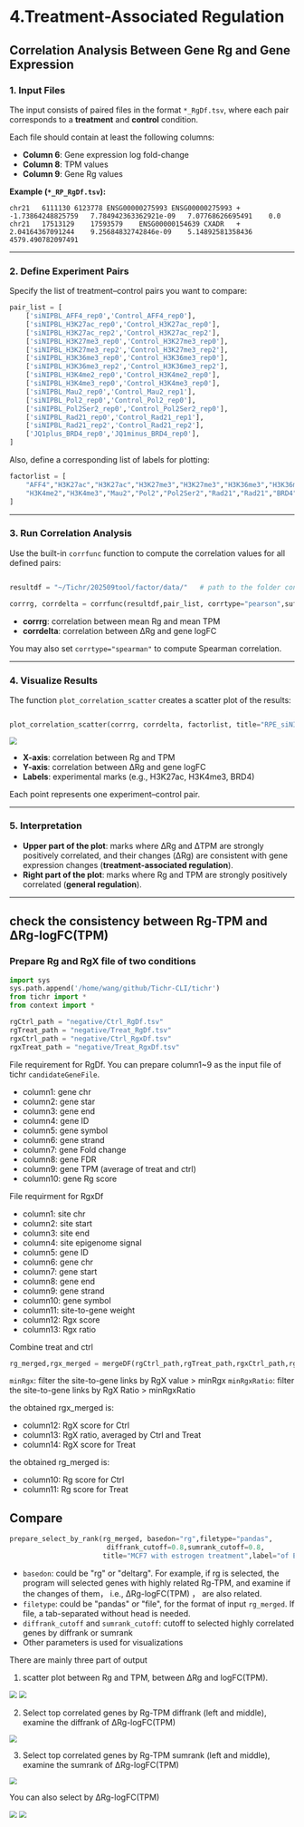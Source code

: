 # 4.Treatment-Associated Regulation

## Correlation Analysis Between Gene Rg and Gene Expression

### 1. Input Files

The input consists of paired files in the format `*_RgDf.tsv`, where each pair corresponds to a **treatment** and **control** condition.

Each file should contain at least the following columns:

- **Column 6**: Gene expression log fold-change  
- **Column 8**: TPM values  
- **Column 9**: Gene Rg values  

**Example (`*_RP_RgDf.tsv`):**

```
chr21	6111130	6123778	ENSG00000275993	ENSG00000275993	+	-1.73864248825759	7.784942363362921e-09	7.07768626695491	0.0
chr21	17513129	17593579	ENSG00000154639	CXADR	+	2.04164367091244	9.25684832742846e-09	5.14892581358436	4579.490782097491
```

---

### 2. Define Experiment Pairs

Specify the list of treatment–control pairs you want to compare:

```python
pair_list = [
    ['siNIPBL_AFF4_rep0','Control_AFF4_rep0'],
    ['siNIPBL_H3K27ac_rep0','Control_H3K27ac_rep0'],
    ['siNIPBL_H3K27ac_rep2','Control_H3K27ac_rep2'],
    ['siNIPBL_H3K27me3_rep0','Control_H3K27me3_rep0'],
    ['siNIPBL_H3K27me3_rep2','Control_H3K27me3_rep2'],
    ['siNIPBL_H3K36me3_rep0','Control_H3K36me3_rep0'],
    ['siNIPBL_H3K36me3_rep2','Control_H3K36me3_rep2'],
    ['siNIPBL_H3K4me2_rep0','Control_H3K4me2_rep0'],
    ['siNIPBL_H3K4me3_rep0','Control_H3K4me3_rep0'],
    ['siNIPBL_Mau2_rep0','Control_Mau2_rep1'],
    ['siNIPBL_Pol2_rep0','Control_Pol2_rep0'],
    ['siNIPBL_Pol2Ser2_rep0','Control_Pol2Ser2_rep0'],
    ['siNIPBL_Rad21_rep0','Control_Rad21_rep1'],
    ['siNIPBL_Rad21_rep2','Control_Rad21_rep2'],
    ['JQ1plus_BRD4_rep0','JQ1minus_BRD4_rep0'],
]
```

Also, define a corresponding list of labels for plotting:

```python
factorlist = [
    "AFF4","H3K27ac","H3K27ac","H3K27me3","H3K27me3","H3K36me3","H3K36me3",
    "H3K4me2","H3K4me3","Mau2","Pol2","Pol2Ser2","Rad21","Rad21","BRD4"
]
```

---

### 3. Run Correlation Analysis

Use the built-in `corrfunc` function to compute the correlation values for all defined pairs:

```python

resultdf = "~/Tichr/202509tool/factor/data/"   # path to the folder containing *_RgDf.tsv files

corrrg, corrdelta = corrfunc(resultdf,pair_list, corrtype="pearson",suffix="_RgDf.tsv")
```

- **corrrg**: correlation between mean Rg and mean TPM  
- **corrdelta**: correlation between ΔRg and gene logFC  

You may also set `corrtype="spearman"` to compute Spearman correlation.

---

### 4. Visualize Results

The function `plot_correlation_scatter` creates a scatter plot of the results:

```python

plot_correlation_scatter(corrrg, corrdelta, factorlist, title="RPE_siNIPBL")
```
<img src="_static/treatment/001.png" style="zoom:80%;" />

- **X-axis**: correlation between Rg and TPM  
- **Y-axis**: correlation between ΔRg and gene logFC  
- **Labels**: experimental marks (e.g., H3K27ac, H3K4me3, BRD4)  

Each point represents one experiment–control pair.



---

### 5. Interpretation

- **Upper part of the plot**: marks where ΔRg and ΔTPM are strongly positively correlated, and their changes (ΔRg) are consistent with gene expression changes (**treatment-associated regulation**).  
- **Right part of the plot**: marks where Rg and TPM are strongly positively correlated (**general regulation**).  


---

## check the consistency between Rg-TPM and ΔRg-logFC(TPM)



### Prepare Rg and RgX file of two conditions

``` python
import sys
sys.path.append('/home/wang/github/Tichr-CLI/tichr')
from tichr import *
from context import *

rgCtrl_path = "negative/Ctrl_RgDf.tsv"
rgTreat_path = "negative/Treat_RgDf.tsv"
rgxCtrl_path = "negative/Ctrl_RgxDf.tsv"
rgxTreat_path = "negative/Treat_RgxDf.tsv"
```

File requirement for RgDf. You can prepare column1~9 as the input file of tichr `candidateGeneFile`.
- column1: gene chr
- column2: gene star
- column3: gene end
- column4: gene ID
- column5: gene symbol
- column6: gene strand
- column7: gene Fold change
- column8: gene FDR
- column9: gene TPM (average of treat and ctrl)
- column10: gene Rg score

File requirment for RgxDf
- column1: site chr
- column2: site start
- column3: site end
- column4: site epigenome signal
- column5: gene ID
- column6: gene chr
- column7: gene start
- column8: gene end
- column9: gene strand
- column10: gene symbol
- column11: site-to-gene weight
- column12: Rgx score
- column13: Rgx ratio

Combine treat and ctrl

``` python
rg_merged,rgx_merged = mergeDF(rgCtrl_path,rgTreat_path,rgxCtrl_path,rgxTreat_path,minRgx=0.1,minRgxRatio=0.01)
```
`minRgx`: filter the site-to-gene links by RgX value > minRgx
`minRgxRatio`: filter the site-to-gene links by RgX Ratio > minRgxRatio

the obtained rgx_merged is:
- column12: RgX score for Ctrl
- column13: RgX ratio, averaged by Ctrl and Treat
- column14: RgX score for Treat

the obtained rg_merged is:
- column10: Rg score for Ctrl
- column11: Rg score for Treat


## Compare

``` python
prepare_select_by_rank(rg_merged, basedon="rg",filetype="pandas",
                        diffrank_cutoff=0.8,sumrank_cutoff=0.8,
                       title="MCF7 with estrogen treatment",label="of ER-binding",genelabel="(all genes)")
```

- `basedon`: could be "rg" or "deltarg". For example, if rg is selected, the program will selected genes with highly related Rg-TPM, and examine if the changes of them， i.e., ΔRg-logFC(TPM) ， are also related.
- `filetype`: could be "pandas" or "file", for the format of input `rg_merged`. If file, a tab-separated without head is needed.
- `diffrank_cutoff` and `sumrank_cutoff`: cutoff to selected highly correlated genes by diffrank or sumrank
- Other parameters is used for visualizations

There are mainly three part of output
1. scatter plot between Rg and TPM, between ΔRg and logFC(TPM).

<img src="_static/negative/001.png" style="zoom:80%;" />

<img src="_static/negative/002.png" style="zoom:80%;" />

2. Select top correlated genes by Rg-TPM diffrank (left and middle), examine the diffrank of ΔRg-logFC(TPM)

<img src="_static/negative/003.png" style="zoom:80%;" />

3. Select top correlated genes by Rg-TPM sumrank (left and middle), examine the sumrank of ΔRg-logFC(TPM)

<img src="_static/negative/004.png" style="zoom:80%;" />

You can also select by ΔRg-logFC(TPM)

<img src="_static/negative/005.png" style="zoom:80%;" />

<img src="_static/negative/006.png" style="zoom:80%;" />
